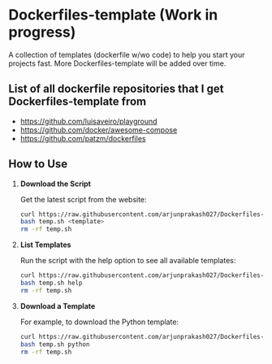 # Dockerfiles-template (Work in progress)

A collection of templates (dockerfile w/wo code) to help you start your projects fast. More Dockerfiles-template will be added over time.

## List of all dockerfile repositories that I get Dockerfiles-template from

- https://github.com/luisaveiro/playground
- https://github.com/docker/awesome-compose
- https://github.com/patzm/dockerfiles

## How to Use

1. **Download the Script**

   Get the latest script from the website:

   ```bash
   curl https://raw.githubusercontent.com/arjunprakash027/Dockerfiles-template/main/get_templates.sh > temp.sh
   bash temp.sh <template>
   rm -rf temp.sh 
   ```

2. **List Templates**

   Run the script with the help option to see all available templates:

   ```bash
   curl https://raw.githubusercontent.com/arjunprakash027/Dockerfiles-template/main/get_templates.sh > temp.sh
   bash temp.sh help
   rm -rf temp.sh
   ```

3. **Download a Template**

   For example, to download the Python template:

   ```bash
   curl https://raw.githubusercontent.com/arjunprakash027/Dockerfiles-template/main/get_templates.sh > temp.sh
   bash temp.sh python
   rm -rf temp.sh
   ```
